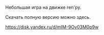 Небольшая игра на движке ren'py.

Скачать полную версию можно здесь.

https://disk.yandex.ru/d/mIM-9Ov03M0p9w
